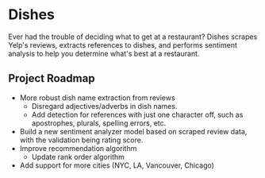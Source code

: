 # Dishes
Ever had the trouble of deciding what to get at a restaurant? Dishes scrapes Yelp's reviews, extracts references to dishes, and performs sentiment analysis to help you determine what's best at a restaurant.

## Project Roadmap
- More robust dish name extraction from reviews
    - Disregard adjectives/adverbs in dish names.
    - Add detection for references with just one character off, such as apostrophes, plurals, spelling errors, etc.
- Build a new sentiment analyzer model based on scraped review data, with the validation being rating score.
- Improve recommendation algorithm
    - Update rank order algorithm
- Add support for more cities (NYC, LA, Vancouver, Chicago)